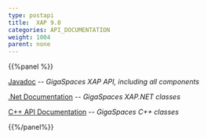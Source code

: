 ```yaml
---
type: postapi
title:  XAP 9.0
categories: API_DOCUMENTATION
weight: 1004
parent: none
---
```


{{%panel  %}}

[Javadoc](http://www.gigaspaces.com/docs/JavaDoc9.0/index.html) -- _GigaSpaces XAP API, including all components_

[.Net Documentation](http://www.gigaspaces.com/docs/dotnetdocs9.0) -- _GigaSpaces XAP.NET classes_

[C+\+ API Documentation](http://www.gigaspaces.com/docs/cppdocs9.0) -- _GigaSpaces C+\+ classes_

{{%/panel%}}
